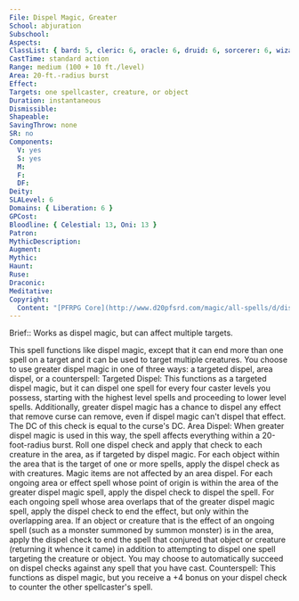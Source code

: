 ```yaml
---
File: Dispel Magic, Greater
School: abjuration
Subschool: 
Aspects: 
ClassList: { bard: 5, cleric: 6, oracle: 6, druid: 6, sorcerer: 6, wizard: 6, witch: 6, inquisitor: 6, summoner: 5, unchained summoner: 5, magus: 6, shaman: 6, occultist: 5, psychic: 6, spiritualist: 6 }
CastTime: standard action
Range: medium (100 + 10 ft./level)
Area: 20-ft.-radius burst
Effect: 
Targets: one spellcaster, creature, or object
Duration: instantaneous
Dismissible: 
Shapeable: 
SavingThrow: none
SR: no
Components:
  V: yes
  S: yes
  M: 
  F: 
  DF: 
Deity: 
SLALevel: 6
Domains: { Liberation: 6 }
GPCost: 
Bloodline: { Celestial: 13, Oni: 13 }
Patron: 
MythicDescription: 
Augment: 
Mythic: 
Haunt: 
Ruse: 
Draconic: 
Meditative: 
Copyright:
  Content: "[PFRPG Core](http://www.d20pfsrd.com/magic/all-spells/d/dispel-magic#TOC-Dispel-Magic-Greater)"
---
```

Brief:: Works as dispel magic, but can affect multiple targets.

This spell functions like dispel magic, except that it can end more than one spell on a target and it can be used to target multiple creatures. You choose to use greater dispel magic in one of three ways: a targeted dispel, area dispel, or a counterspell: Targeted Dispel: This functions as a targeted dispel magic, but it can dispel one spell for every four caster levels you possess, starting with the highest level spells and proceeding to lower level spells. Additionally, greater dispel magic has a chance to dispel any effect that remove curse can remove, even if dispel magic can't dispel that effect. The DC of this check is equal to the curse's DC. Area Dispel: When greater dispel magic is used in this way, the spell affects everything within a 20-foot-radius burst. Roll one dispel check and apply that check to each creature in the area, as if targeted by dispel magic. For each object within the area that is the target of one or more spells, apply the dispel check as with creatures. Magic items are not affected by an area dispel. For each ongoing area or effect spell whose point of origin is within the area of the greater dispel magic spell, apply the dispel check to dispel the spell. For each ongoing spell whose area overlaps that of the greater dispel magic spell, apply the dispel check to end the effect, but only within the overlapping area. If an object or creature that is the effect of an ongoing spell (such as a monster summoned by summon monster) is in the area, apply the dispel check to end the spell that conjured that object or creature (returning it whence it came) in addition to attempting to dispel one spell targeting the creature or object. You may choose to automatically succeed on dispel checks against any spell that you have cast. Counterspell: This functions as dispel magic, but you receive a +4 bonus on your dispel check to counter the other spellcaster's spell.

